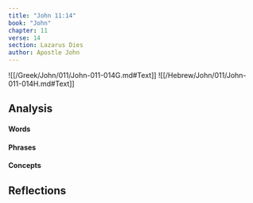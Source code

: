 ```yaml
---
title: "John 11:14"
book: "John"
chapter: 11
verse: 14
section: Lazarus Dies
author: Apostle John
---
```

![[/Greek/John/011/John-011-014G.md#Text]]
![[/Hebrew/John/011/John-011-014H.md#Text]]

## Analysis

#### Words

#### Phrases

#### Concepts

## Reflections
